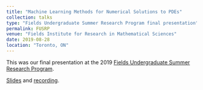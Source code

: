 ```yaml
---
title: "Machine Learning Methods for Numerical Solutions to PDEs"
collection: talks
type: "Fields Undergraduate Summer Research Program final presentation"
permalink: FUSRP
venue: "Fields Institute for Research in Mathematical Sciences"
date: 2019-08-28
location: "Toronto, ON"
---
```


This was our final presentation at the 2019 [Fields Undergraduate Summer Research Program](http://www.fields.utoronto.ca/activities/19-20/2019-fusrp). 

[Slides]() and [recording](http://www.fields.utoronto.ca/video-archive/2019/08/2695-21008).
